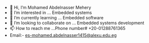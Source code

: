 - 👋 Hi, I’m Mohamed Abdelnasser Mehery
- 👀 I’m interested in ... Embedded systems
- 🌱 I’m currently learning ... Embedded software
- 💞️ I’m looking to collaborate on ... Embedded systems development
- 📫 How to reach me ...Phone number# +20-01288761365 
- Email:- es-mohamed.abdelnasser1415@alexu.edu.eg

<!---
MohamedMehery/MohamedMehery is a ✨ special ✨ repository because its `README.md` (this file) appears on your GitHub profile.
You can click the Preview link to take a look at your changes.
--->
